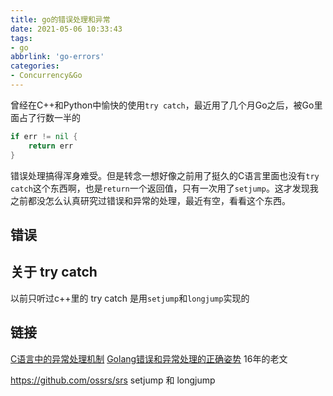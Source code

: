 ```yaml
---
title: go的错误处理和异常
date: 2021-05-06 10:33:43
tags:
- go
abbrlink: 'go-errors'
categories:
- Concurrency&Go
---
```

曾经在C++和Python中愉快的使用`try catch`，最近用了几个月Go之后，被Go里面占了行数一半的
<!-- more -->

```go
if err != nil { 
    return err
}
```

错误处理搞得浑身难受。但是转念一想好像之前用了挺久的C语言里面也没有`try catch`这个东西啊，也是`return`一个返回值，只有一次用了`setjump`。这才发现我之前都没怎么认真研究过错误和异常的处理，最近有空，看看这个东西。
<!-- more -->

## 错误

## 关于 try catch

以前只听过c++里的 try catch 是用`setjump`和`longjump`实现的

## 链接

[C语言中的异常处理机制](http://ibillxia.github.io/blog/2011/05/03/Exception-handling-mechanism-in-c/)
[Golang错误和异常处理的正确姿势](https://www.jianshu.com/p/f30da01eea97)  16年的老文

https://github.com/ossrs/srs setjump 和 longjump
